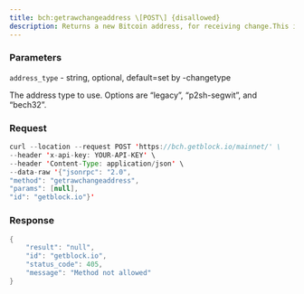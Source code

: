 ```yaml
---
title: bch:getrawchangeaddress \[POST\] {disallowed}
description: Returns a new Bitcoin address, for receiving change.This is for use with raw transactions, NOT normal use.
---
```


### Parameters


`address_type` - string, optional, default=set by -changetype

The address type to use. Options are “legacy”, “p2sh-segwit”, and
“bech32”.

### Request

``` java
curl --location --request POST 'https://bch.getblock.io/mainnet/' \ 
--header 'x-api-key: YOUR-API-KEY' \ 
--header 'Content-Type: application/json' \ 
--data-raw '{"jsonrpc": "2.0",
"method": "getrawchangeaddress",
"params": [null],
"id": "getblock.io"}'
```

###  Response

``` java
{
    "result": "null",
    "id": "getblock.io",
    "status_code": 405,
    "message": "Method not allowed"
}
```

